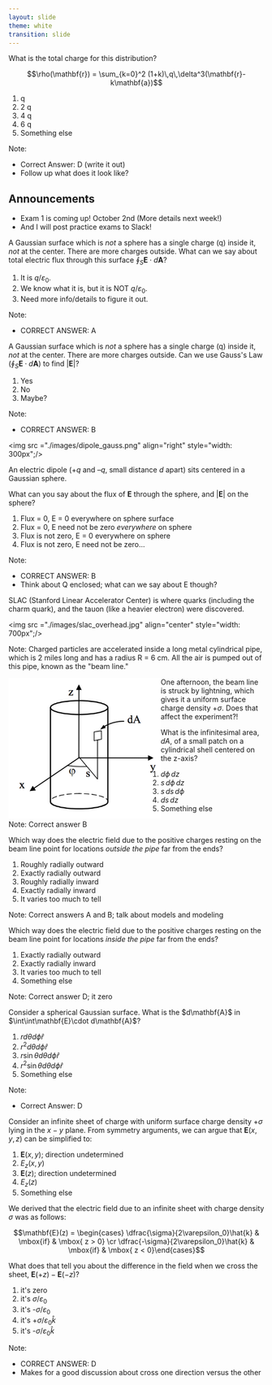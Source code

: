 ```yaml
---
layout: slide
theme: white
transition: slide
---
```




<section data-markdown>

What is the total charge for this distribution?

$$\rho(\mathbf{r}) = \sum_{k=0}^2 (1+k)\,q\,\delta^3(\mathbf{r}-k\mathbf{a})$$

1. q
2. 2 q
3. 4 q
4. 6 q
5. Something else

Note:
* Correct Answer: D (write it out)
* Follow up what does it look like?

</section>

<section data-markdown>

## Announcements

* Exam 1 is coming up! October 2nd (More details next week!)
* And I will post practice exams to Slack!

</section>

<section data-markdown>

A Gaussian surface which is *not* a sphere has a single charge (q) inside it, *not* at the center. There are more charges outside. What can we say about total electric flux through this surface $\oint_S \mathbf{E} \cdot d\mathbf{A}$?

1. It is $q/\varepsilon_0$.
2. We know what it is, but it is NOT $q/\varepsilon_0$.
3. Need more info/details to figure it out.

Note:
* CORRECT ANSWER: A

</section>

<section data-markdown>

A Gaussian surface which is *not* a sphere has a single charge (q) inside it, *not* at the center. There are more charges outside. Can we use Gauss's Law ($\oint_S \mathbf{E} \cdot d\mathbf{A}$) to find $|\mathbf{E}|$?

1. Yes
2. No
3. Maybe?

Note:
* CORRECT ANSWER: B

</section>

<section data-markdown>

<img src ="./images/dipole_gauss.png" align="right" style="width: 300px";/>


An electric dipole ($+q$ and $–q$, small distance $d$ apart) sits centered in a Gaussian sphere.

What can you say about the flux of $\mathbf{E}$ through the sphere, and $|\mathbf{E}|$ on the sphere?

1. Flux = 0, E = 0 everywhere on sphere surface
2. Flux = 0, E need not be zero *everywhere* on sphere
3. Flux is not zero, E = 0 everywhere on sphere
4. Flux is not zero, E need not be zero...

Note:
* CORRECT ANSWER: B
* Think about Q enclosed; what can we say about E though?

</section>

<section data-markdown>

SLAC (Stanford Linear Accelerator Center) is where quarks (including the charm
quark), and the tauon (like a heavier electron) were discovered.

<img src ="./images/slac_overhead.jpg" align="center" style="width: 700px";/>

Note: Charged particles are accelerated inside a long metal cylindrical pipe, which is 2 miles long and has a radius R = 6 cm. All the air is pumped out of this pipe, known as the "beam line."
</section>

<section data-markdown>
<img src ="./images/cylinder_slac.png" align="left" style="width: 300px";/>

One afternoon, the beam line is struck by lightning, which gives it a uniform
surface charge density $+\sigma$. Does that affect the experiment?!

What is the infinitesimal area, $dA$, of a small patch on a cylindrical shell centered
on the z-axis?

1. $d\phi\,dz$
2. $s\,d\phi\,dz$
3. $s\,ds\,d\phi$
4. $ds\,dz$
5. Something else

Note: Correct answer B

</section>

<section data-markdown>

Which way does the electric field due to the positive charges resting on the beam line point for locations _outside the pipe_ far from the ends?

1. Roughly radially outward
2. Exactly radially outward
3. Roughly radially inward
4. Exactly radially inward
5. It varies too much to tell

Note: Correct answers A and B; talk about models and modeling

</section>

<section data-markdown>

Which way does the electric field due to the positive charges resting on the beam line point for locations _inside the pipe_ far from the ends?

1. Exactly radially outward
2. Exactly radially inward
3. It varies too much to tell
4. Something else

Note: Correct answer D; it zero

</section>

<section data-markdown>
Consider a spherical Gaussian surface. What is the $d\mathbf{A}$ in $\int\int\mathbf{E}\cdot d\mathbf{A}$?

1. $r d\theta d\phi \hat{r}$
2. $r^2 d\theta d\phi \hat{r}$
3. $r \sin \theta d\theta d\phi \hat{r}$
4. $r^2 \sin \theta d\theta d\phi \hat{r}$
5. Something else

Note:
* Correct Answer: D
</section>


<section data-markdown>

Consider an infinite sheet of charge with uniform surface charge density $+\sigma$ lying in the $x-y$ plane. From symmetry arguments, we can argue that $\mathbf{E}(x,y,z)$ can be simplified to:

1. $\mathbf{E}(x,y)$; direction undetermined
2. $E_z(x,y)$
3. $\mathbf{E}(z)$; direction undetermined
4. $E_z(z)$
5. Something else

</section>

<section data-markdown>

We derived that the electric field due to an infinite sheet with charge density $\sigma$ was as follows:

$$\mathbf{E}(z) = \begin{cases} \dfrac{\sigma}{2\varepsilon_0}\hat{k} & \mbox{if} & \mbox{ z > 0} \cr \dfrac{-\sigma}{2\varepsilon_0}\hat{k} & \mbox{if} & \mbox{ z < 0}\end{cases}$$

What does that tell you about the difference in the field when we cross the sheet, $\mathbf{E}(+z)-\mathbf{E}(-z)$?

1. it's zero
2. it's ${\sigma}/{\varepsilon_0}$
3. it's -${\sigma}/{\varepsilon_0}$
4. it's +${\sigma}/{\varepsilon_0} \hat{k}$
5. it's -${\sigma}/{\varepsilon_0} \hat{k}$

Note:
* CORRECT ANSWER: D
* Makes for a good discussion about cross one direction versus the other

</section>
